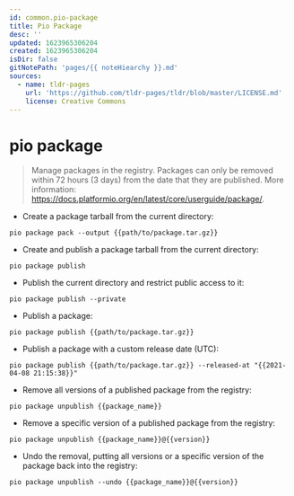 ```yaml
---
id: common.pio-package
title: Pio Package
desc: ''
updated: 1623965306204
created: 1623965306204
isDir: false
gitNotePath: 'pages/{{ noteHiearchy }}.md'
sources:
  - name: tldr-pages
    url: 'https://github.com/tldr-pages/tldr/blob/master/LICENSE.md'
    license: Creative Commons
---
```

# pio package

> Manage packages in the registry.
> Packages can only be removed within 72 hours (3 days) from the date that they are published.
> More information: <https://docs.platformio.org/en/latest/core/userguide/package/>.

- Create a package tarball from the current directory:

`pio package pack --output {{path/to/package.tar.gz}}`

- Create and publish a package tarball from the current directory:

`pio package publish`

- Publish the current directory and restrict public access to it:

`pio package publish --private`

- Publish a package:

`pio package publish {{path/to/package.tar.gz}}`

- Publish a package with a custom release date (UTC):

`pio package publish {{path/to/package.tar.gz}} --released-at "{{2021-04-08 21:15:38}}"`

- Remove all versions of a published package from the registry:

`pio package unpublish {{package_name}}`

- Remove a specific version of a published package from the registry:

`pio package unpublish {{package_name}}@{{version}}`

- Undo the removal, putting all versions or a specific version of the package back into the registry:

`pio package unpublish --undo {{package_name}}@{{version}}`

